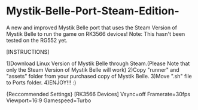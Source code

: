 # Mystik-Belle-Port-Steam-Edition-
A new and improved Mystik Belle port that uses the Steam Version of Mystik Belle to run the game on RK3566 devices! Note: This hasn't been tested on the RG552 yet.

[INSTRUCTIONS]

1)Download Linux Version of Mystik Belle through Steam.(Please Note that only the Steam Version of Mystik Belle will work)
2)Copy "runner" and "assets" folder from your purchased copy of Mystik Belle.
3)Move ".sh" file to Ports folder.
4)ENJOY!!! :)

{Reccommended Settings}
[RK3566 Devices]
Vsync=off
Framerate=30fps
Viewport=16:9
Gamespeed=Turbo
